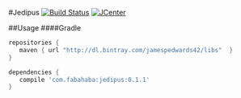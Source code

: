 #Jedipus [![Build Status](https://travis-ci.org/jamespedwards42/Jedipus.svg?branch=master)](https://travis-ci.org/jamespedwards42/Jedipus) [![JCenter](https://api.bintray.com/packages/jamespedwards42/libs/jedipus/images/download.svg) ](https://bintray.com/jamespedwards42/libs/jedipus/_latestVersion)

##Usage
####Gradle
```groovy
repositories {
   maven { url "http://dl.bintray.com/jamespedwards42/libs"  }
}

dependencies {
   compile 'com.fabahaba:jedipus:0.1.1'
}
```
